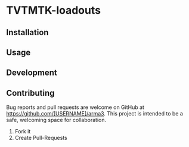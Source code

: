 # TVTMTK-loadouts


## Installation


## Usage



## Development


## Contributing

Bug reports and pull requests are welcome on GitHub at https://github.com/[USERNAME]/arma3. This project is intended to be a safe, welcoming space for collaboration.

1. Fork it
2. Create Pull-Requests

